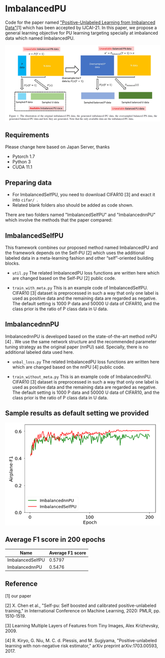 # ImbalancedPU
Code for the paper named ["Positive-Unlabeled Learning from Imbalanced Data"](https://github.com/214159537/ImbalancedPU)[1] which has been accepted by IJCAI-21. In this paper, we propose a general learning objective for PU learning targeting specially at imbalanced data which named ImbalancedPU.

![demo](data.png)

## Requirements
Please change here based on Japan Server, thanks
* Pytorch 1.7
* Python 3
* CUDA 11.1

## Preparing data
* For ImbalancedSelfPU, you need to download CIFAR10 [3] and exact it into ```cifar/ ```.
* Related blank folders also should be added as code shown.

There are two folders named "ImbalancedSelfPU" and "ImbalancednnPU" which involve the methods that the paper compared: 

## ImbalancedSelfPU

This framework combines our proposed method named ImbalancedPU and the framework depends on the Self-PU [2] which uses the additional labeled data in a meta-learning fashion and other “self”-oriented building blocks.

* ```util.py``` The related ImbalancedPU loss functions are written here which are changed based on the Self-PU  [2] public code.

* ```train_with_meta.py``` This is an example code of ImbalancedSelfPU. 
CIFAR10 [3] dataset is preprocessed in such a way that only one label is used as positive data and the remaining data are regarded as negative. 
The default setting is 1000 P data and 50000 U data of CIFAR10, and the class prior is the ratio of P class data in U data.

## ImbalancednnPU

ImbalancednnPU is developed based on the state-of-the-art method nnPU [4] . We use the same network structure and the recommended parameter tuning strategy as the original paper (nnPU) said. Specially, there is no additional labeled data used here.

* ```unbal_loss.py``` The related ImbalancedPU loss functions are written here which are changed based on the nnPU [4] public code.

* ```train_without_meta.py``` This is an example code of ImbalancednnPU. 
CIFAR10 [3] dataset is preprocessed in such a way that only one label is used as positive data and the remaining data are regarded as negative. 
The default setting is 1000 P data and 50000 U data of CIFAR10, and the class prior is the ratio of P class data in U data.



## Sample results as default setting we provided
![label-airplane-f1](airplane-f1.png)

## Average F1 score in 200 epochs
| Name| Average F1 score |
| ---- | ---- | 
| ImbalancedSelfPU | 0.5797 | 
| ImbalancednnPU | 0.5476 | 

## Reference

[1] our paper

[2] X. Chen et al., "Self-pu: Self boosted and calibrated positive-unlabeled training," in International Conference on Machine Learning, 2020: PMLR, pp. 1510-1519. 

[3] Learning Multiple Layers of Features from Tiny Images, Alex Krizhevsky, 2009.

[4] R. Kiryo, G. Niu, M. C. d. Plessis, and M. Sugiyama, "Positive-unlabeled learning with non-negative risk estimator," arXiv preprint arXiv:1703.00593, 2017.
